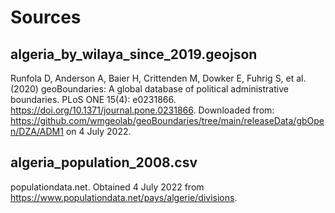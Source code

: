 # Sources

## algeria_by_wilaya_since_2019.geojson
Runfola D, Anderson A, Baier H, Crittenden M, Dowker E, Fuhrig S, et al. (2020) 
geoBoundaries: A global database of political administrative boundaries. 
PLoS ONE 15(4): e0231866. https://doi.org/10.1371/journal.pone.0231866. 
Downloaded from: https://github.com/wmgeolab/geoBoundaries/tree/main/releaseData/gbOpen/DZA/ADM1 on 4 July 2022.

## algeria_population_2008.csv
populationdata.net. Obtained 4 July 2022 from https://www.populationdata.net/pays/algerie/divisions.


